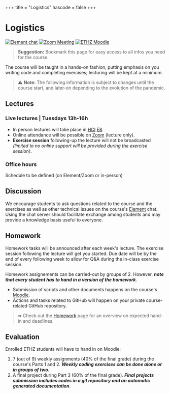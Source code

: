 +++
title = "Logistics"
hascode = false
+++

# Logistics

[![Element chat](/assets/element_chat.svg#badge)](https://chat.ethz.ch)
[![Zoom Meeting](/assets/zoom_logo.svg#badge)](https://ethz.zoom.us/j/61047225026?pwd=SlFkK2ErYmlOUGE1aFdGZFVLOUlmUT09)
[![ETHZ Moodle](/assets/moodle.png#badge)](https://moodle-app2.let.ethz.ch/course/view.php?id=15755)

> **Suggestion:** Bookmark this page for easy access to all infos you need for the course.

The course will be taught in a hands-on fashion, putting emphasis on you writing code and completing exercises; lecturing will be kept at a minimum.

> ⚠️ **Note:** The following information is subject to changes until the course start, and later-on depending to the evolution of the pandemic. 

## Lectures

### Live lectures | Tuesdays 13h-16h
- In person lectures will take place in [HCI](http://www.mapsearch.ethz.ch/map/mapSearchPre.do?gebaeudeMap=HCI&geschossMap=E&raumMap=8&farbcode=c010&lang=en) [E8](http://www.rauminfo.ethz.ch/Rauminfo/grundrissplan.gif?gebaeude=HCI&geschoss=E&raumNr=8&lang=en).
- Online attendance will be possible on [Zoom](https://ethz.zoom.us/j/61047225026?pwd=SlFkK2ErYmlOUGE1aFdGZFVLOUlmUT09) (lecture only).
- **Exercise session** following-up the lecture will not be broadcasted _(limited to no online support will be provided during the exercise session)_.

### Office hours 
Schedule to be defined (on Element/Zoom or in-person)

## Discussion
We encourage students to ask questions related to the course and the exercises as well as other technical issues on the course's [Element](https://chat.ethz.ch) chat. Using the chat server should facilitate exchange among students and may provide a knowledge basis useful to everyone.

## Homework
Homework tasks will be announced after each week's lecture. The exercise session following the lecture will get you started. Due date will be by the end of every following week to allow for Q&A during the in-class exercise session.

Homework assignements can be carried-out by groups of 2. However, **_note that every student has to hand in a version of the homework_**.

- Submission of scripts and other documents happens on the course's [Moodle](https://moodle-app2.let.ethz.ch/course/view.php?id=15755).
- Actions and tasks related to GitHub will happen on your private course-related GitHub repository.

> ➡ Check out the [Homework](/homework) page for an overview on expected hand-in and deadlines.

## Evaluation
Enrolled ETHZ students will have to hand in on Moodle:
1. 7 (out of 9) weekly assignments (40% of the final grade) during the course's Parts 1 and 2. _**Weekly coding exercises can be done alone or in groups of two**_.
2. A final project during Part 3 (60% of the final grade). _**Final projects submission includes codes in a git repository and an automatic generated documentation**_.
